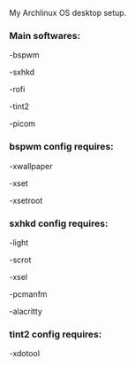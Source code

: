 My Archlinux OS desktop setup.

### Main softwares:

-bspwm

-sxhkd

-rofi

-tint2

-picom

### bspwm config requires:

-xwallpaper

-xset

-xsetroot

### sxhkd config requires:

-light

-scrot

-xsel

-pcmanfm

-alacritty

### tint2 config requires:

-xdotool
